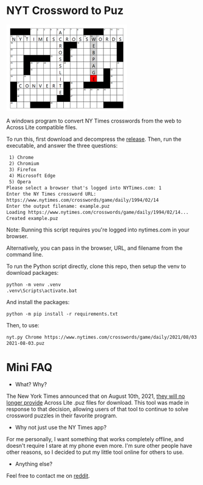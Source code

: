 # NYT Crossword to Puz

![Logo](other/logo.png)

A windows program to convert NY Times crosswords from the web to Across Lite compatible files.

To run this, first download and decompress the [release](https://github.com/Q726kbXuN/nytxw_puz/releases/latest/download/nytxw_puz.zip).  Then, run the executable, and answer the three questions:


```
 1) Chrome
 2) Chromium
 3) Firefox
 4) Microsoft Edge
 5) Opera
Please select a browser that's logged into NYTimes.com: 1
Enter the NY Times crossword URL: https://www.nytimes.com/crosswords/game/daily/1994/02/14
Enter the output filename: example.puz
Loading https://www.nytimes.com/crosswords/game/daily/1994/02/14...
Created example.puz
```

Note: Running this script requires you're logged into nytimes.com in your browser.

Alternatively, you can pass in the browser, URL, and filename from the command line.

To run the Python script directly, clone this repo, then setup the venv to download packages:
```
python -m venv .venv
.venv\Scripts\activate.bat
```

And install the packages:
```
python -m pip install -r requirements.txt
```

Then, to use:
```
nyt.py Chrome https://www.nytimes.com/crosswords/game/daily/2021/08/03 2021-08-03.puz
```

# Mini FAQ

* What? Why?

The New York Times announced that on August 10th, 2021, [they will no longer provide](https://www.nytimes.com/2021/08/02/crosswords/nyt-games-no-longer-available-on-across-lite-as-of-aug-9.html) Across Lite .puz files for download.  This tool was made in response to that decision, allowing users of that tool to continue to solve crossword puzzles in their favorite program.

* Why not just use the NY Times app?

For me personally, I want something that works completely offline, and doesn't require I stare at my phone even more.  I'm sure other people have other reasons, so I decided to put my little tool online for others to use.

* Anything else?

Feel free to contact me on [reddit](https://www.reddit.com/user/nobody514/).
